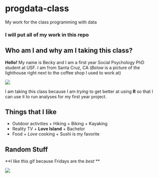 # progdata-class
My work for the class programming with data

### I will put **all** of my work in this repo

## Who am I and why am I taking this class? 

**Hello!** My name is Becky and I am a first year Social Psychology PhD student at USF. I am from Santa Cruz, CA (*Below* is a picture of the lighthouse right next to the coffee shop I used to work at)

![](https://i0.heartyhosting.com/www.surfer.com/wp-content/uploads/2017/09/SantaCruz_Chachi_160105-santa_cruz_harbormouth-1266-Ryan_Chachi_Craig.jpg?resize=970%2C546&ssl=1)

I am taking this class because I am *trying* to get better at using **R** so that I can use it to run analyses for my first year project.

## Things that I like

- Outdoor activities
      + Hiking
      + Biking
      + Kayaking
- Reality TV
      + **Love Island**
      + Bachelor
- Food
      + *Love* cooking
      + Sushi is my favorite

## Random Stuff

**I like this gif because Fridays are the *best* **

![](https://c.tenor.com/-GWfQHp8RZYAAAAC/weekend-friday-feeling.gif)
